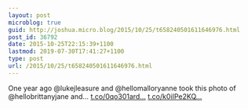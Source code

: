 ```yaml
---
layout: post
microblog: true
guid: http://joshua.micro.blog/2015/10/25/t658240501611646976.html
post_id: 36792
date: 2015-10-25T22:15:39+1100
lastmod: 2019-07-30T17:41:27+1100
type: post
url: /2015/10/25/t658240501611646976.html
---
```

One year ago @lukejleasure and @hellomalloryanne took this photo of @hellobrittanyjane and… [t.co/0qo301ard...](https://t.co/0qo301ardF) [t.co/k0iIPe2KQ...](https://t.co/k0iIPe2KQn)
